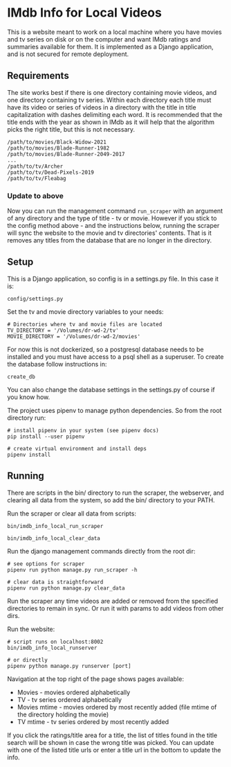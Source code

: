 # IMdb Info for Local Videos

This is a website meant to work on a local machine where you have movies and tv series on disk or on 
the computer and want IMdb ratings and summaries available for them.  It is implemented as a Django
application, and is not secured for remote deployment.

## Requirements

The site works best if there is one directory containing movie videos, and one directory containing tv 
series.  Within each directory each title must have its video or series of videos in a directory with
the title in title capitalization with dashes delimiting each word.  It is recommended that the title
ends with the year as shown in IMdb as it will help that the algorithm picks the right title, but this
is not necessary.
```
/path/to/movies/Black-Widow-2021
/path/to/movies/Blade-Runner-1982
/path/to/movies/Blade-Runner-2049-2017
...
/path/to/tv/Archer
/path/to/tv/Dead-Pixels-2019
/path/to/tv/Fleabag
```

### Update to above

Now you can run the management command ```run_scraper``` with an argument of any directory and the type
of title - tv or movie.  However if you stick to the config method above - and the instructions below,
running the scraper will sync the website to the movie and tv directories' contents.  That is it removes
any titles from the database that are no longer in the directory.

## Setup
This is a Django application, so config is in a settings.py file.  In this case it is:
```
config/settings.py
```
Set the tv and movie directory variables to your needs:
```
# Directories where tv and movie files are located
TV_DIRECTORY = '/Volumes/dr-wd-2/tv'
MOVIE_DIRECTORY = '/Volumes/dr-wd-2/movies'

```

For now this is not dockerized, so a postgresql database needs to be installed and you must have access 
to a psql shell as a superuser.  To create the database follow instructions in:
```
create_db
```
You can also change the database settings in the settings.py of course if you know how.

The project uses pipenv to manage python dependencies. So from the root directory run:
```
# install pipenv in your system (see pipenv docs)
pip install --user pipenv

# create virtual environment and install deps
pipenv install 
```

## Running
There are scripts in the bin/ directory to run the scraper, the webserver, and clearing all data from
the system, so add the bin/ directory to your PATH.

Run the scraper or clear all data from scripts:
```
bin/imdb_info_local_run_scraper

bin/imdb_info_local_clear_data
```

Run the django management commands directly from the root dir:
```
# see options for scraper
pipenv run python manage.py run_scraper -h

# clear data is straightforward
pipenv run python manage.py clear_data

```
Run the scraper any time videos are added or removed from the specified directories to remain in sync.
Or run it with params to add videos from other dirs.

Run the website:
```
# script runs on localhost:8002
bin/imdb_info_local_runserver

# or directly
pipenv python manage.py runserver [port]
```

Navigation at the top right of the page shows pages available:

- Movies - movies ordered alphabetically
- TV - tv series ordered alphabetically
- Movies mtime - movies ordered by most recently added (file mtime of the directory holding the movie)
- TV mtime - tv series ordered by most recently added

If you click the ratings/title area for a title, the list of titles
found in the title search will be shown in case the wrong title was picked. You can update with one of
the listed title urls or enter a title url in the bottom to update the info.
